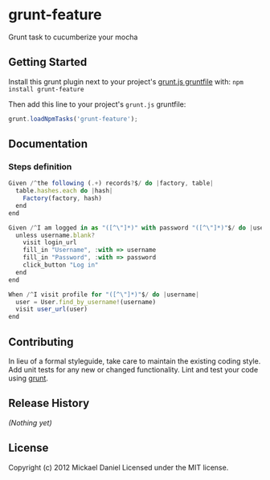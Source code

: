 # grunt-feature

Grunt task to cucumberize your mocha

## Getting Started

Install this grunt plugin next to your project's [grunt.js
gruntfile][getting_started] with: `npm install grunt-feature`

Then add this line to your project's `grunt.js` gruntfile:

```javascript
grunt.loadNpmTasks('grunt-feature');
```

[grunt]: https://github.com/cowboy/grunt
[getting_started]: https://github.com/cowboy/grunt/blob/master/docs/getting_started.md

## Documentation


### Steps definition


```js
Given /^the following (.+) records?$/ do |factory, table|
  table.hashes.each do |hash|
    Factory(factory, hash)
  end
end

Given /^I am logged in as "([^\"]*)" with password "([^\"]*)"$/ do |username, password|
  unless username.blank?
    visit login_url
    fill_in "Username", :with => username
    fill_in "Password", :with => password
    click_button "Log in"
  end
end

When /^I visit profile for "([^\"]*)"$/ do |username|
  user = User.find_by_username!(username)
  visit user_url(user)
end
```

## Contributing
In lieu of a formal styleguide, take care to maintain the existing coding style. Add unit tests for any new or changed functionality. Lint and test your code using [grunt][grunt].

## Release History
_(Nothing yet)_

## License
Copyright (c) 2012 Mickael Daniel
Licensed under the MIT license.
